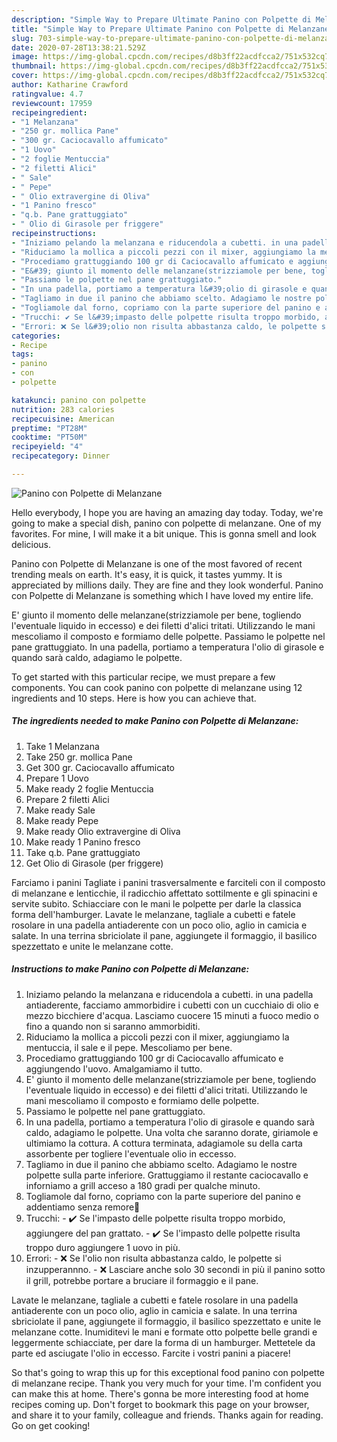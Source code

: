 ```yaml
---
description: "Simple Way to Prepare Ultimate Panino con Polpette di Melanzane"
title: "Simple Way to Prepare Ultimate Panino con Polpette di Melanzane"
slug: 703-simple-way-to-prepare-ultimate-panino-con-polpette-di-melanzane
date: 2020-07-28T13:38:21.529Z
image: https://img-global.cpcdn.com/recipes/d8b3ff22acdfcca2/751x532cq70/panino-con-polpette-di-melanzane-recipe-main-photo.jpg
thumbnail: https://img-global.cpcdn.com/recipes/d8b3ff22acdfcca2/751x532cq70/panino-con-polpette-di-melanzane-recipe-main-photo.jpg
cover: https://img-global.cpcdn.com/recipes/d8b3ff22acdfcca2/751x532cq70/panino-con-polpette-di-melanzane-recipe-main-photo.jpg
author: Katharine Crawford
ratingvalue: 4.7
reviewcount: 17959
recipeingredient:
- "1 Melanzana"
- "250 gr. mollica Pane"
- "300 gr. Caciocavallo affumicato"
- "1 Uovo"
- "2 foglie Mentuccia"
- "2 filetti Alici"
- " Sale"
- " Pepe"
- " Olio extravergine di Oliva"
- "1 Panino fresco"
- "q.b. Pane grattuggiato"
- " Olio di Girasole per friggere"
recipeinstructions:
- "Iniziamo pelando la melanzana e riducendola a cubetti. in una padella antiaderente, facciamo ammorbidire i cubetti con un cucchiaio di olio e mezzo bicchiere d&#39;acqua. Lasciamo cuocere 15 minuti a fuoco medio o fino a quando non si saranno ammorbiditi."
- "Riduciamo la mollica a piccoli pezzi con il mixer, aggiungiamo la mentuccia, il sale e il pepe. Mescoliamo per bene."
- "Procediamo grattuggiando 100 gr di Caciocavallo affumicato e aggiungendo l&#39;uovo. Amalgamiamo il tutto."
- "E&#39; giunto il momento delle melanzane(strizziamole per bene, togliendo l&#39;eventuale liquido in eccesso) e dei filetti d&#39;alici tritati. Utilizzando le mani mescoliamo il composto e formiamo delle polpette."
- "Passiamo le polpette nel pane grattuggiato."
- "In una padella, portiamo a temperatura l&#39;olio di girasole e quando sarà caldo, adagiamo le polpette. Una volta che saranno dorate, giriamole e ultimiamo la cottura. A cottura terminata, adagiamole su della carta assorbente per togliere l&#39;eventuale olio in eccesso."
- "Tagliamo in due il panino che abbiamo scelto. Adagiamo le nostre polpette sulla parte inferiore. Grattuggiamo il restante caciocavallo e inforniamo a grill acceso a 180 gradi per qualche minuto."
- "Togliamole dal forno, copriamo con la parte superiore del panino e addentiamo senza remore🤤"
- "Trucchi: ✔️ Se l&#39;impasto delle polpette risulta troppo morbido, aggiungere del pan grattato. ✔️ Se l&#39;impasto delle polpette risulta troppo duro aggiungere 1 uovo in più."
- "Errori: ❌ Se l&#39;olio non risulta abbastanza caldo, le polpette si inzupperannno. ❌ Lasciare anche solo 30 secondi in più il panino sotto il grill, potrebbe portare a bruciare il formaggio e il pane."
categories:
- Recipe
tags:
- panino
- con
- polpette

katakunci: panino con polpette 
nutrition: 283 calories
recipecuisine: American
preptime: "PT28M"
cooktime: "PT50M"
recipeyield: "4"
recipecategory: Dinner

---
```



![Panino con Polpette di Melanzane](https://img-global.cpcdn.com/recipes/d8b3ff22acdfcca2/751x532cq70/panino-con-polpette-di-melanzane-recipe-main-photo.jpg)

Hello everybody, I hope you are having an amazing day today. Today, we're going to make a special dish, panino con polpette di melanzane. One of my favorites. For mine, I will make it a bit unique. This is gonna smell and look delicious.

Panino con Polpette di Melanzane is one of the most favored of recent trending meals on earth. It's easy, it is quick, it tastes yummy. It is appreciated by millions daily. They are fine and they look wonderful. Panino con Polpette di Melanzane is something which I have loved my entire life.

E&#39; giunto il momento delle melanzane(strizziamole per bene, togliendo l&#39;eventuale liquido in eccesso) e dei filetti d&#39;alici tritati. Utilizzando le mani mescoliamo il composto e formiamo delle polpette. Passiamo le polpette nel pane grattuggiato. In una padella, portiamo a temperatura l&#39;olio di girasole e quando sarà caldo, adagiamo le polpette.


To get started with this particular recipe, we must prepare a few components. You can cook panino con polpette di melanzane using 12 ingredients and 10 steps. Here is how you can achieve that.

<!--inarticleads1-->

##### The ingredients needed to make Panino con Polpette di Melanzane:

1. Take 1 Melanzana
1. Take 250 gr. mollica Pane
1. Get 300 gr. Caciocavallo affumicato
1. Prepare 1 Uovo
1. Make ready 2 foglie Mentuccia
1. Prepare 2 filetti Alici
1. Make ready  Sale
1. Make ready  Pepe
1. Make ready  Olio extravergine di Oliva
1. Make ready 1 Panino fresco
1. Take q.b. Pane grattuggiato
1. Get  Olio di Girasole (per friggere)


Farciamo i panini Tagliate i panini trasversalmente e farciteli con il composto di melanzane e lenticchie, il radicchio affettato sottilmente e gli spinacini e servite subito. Schiacciare con le mani le polpette per darle la classica forma dell&#39;hamburger. Lavate le melanzane, tagliale a cubetti e fatele rosolare in una padella antiaderente con un poco olio, aglio in camicia e salate. In una terrina sbriciolate il pane, aggiungete il formaggio, il basilico spezzettato e unite le melanzane cotte. 

<!--inarticleads2-->

##### Instructions to make Panino con Polpette di Melanzane:

1. Iniziamo pelando la melanzana e riducendola a cubetti. in una padella antiaderente, facciamo ammorbidire i cubetti con un cucchiaio di olio e mezzo bicchiere d&#39;acqua. Lasciamo cuocere 15 minuti a fuoco medio o fino a quando non si saranno ammorbiditi.
1. Riduciamo la mollica a piccoli pezzi con il mixer, aggiungiamo la mentuccia, il sale e il pepe. Mescoliamo per bene.
1. Procediamo grattuggiando 100 gr di Caciocavallo affumicato e aggiungendo l&#39;uovo. Amalgamiamo il tutto.
1. E&#39; giunto il momento delle melanzane(strizziamole per bene, togliendo l&#39;eventuale liquido in eccesso) e dei filetti d&#39;alici tritati. Utilizzando le mani mescoliamo il composto e formiamo delle polpette.
1. Passiamo le polpette nel pane grattuggiato.
1. In una padella, portiamo a temperatura l&#39;olio di girasole e quando sarà caldo, adagiamo le polpette. Una volta che saranno dorate, giriamole e ultimiamo la cottura. A cottura terminata, adagiamole su della carta assorbente per togliere l&#39;eventuale olio in eccesso.
1. Tagliamo in due il panino che abbiamo scelto. Adagiamo le nostre polpette sulla parte inferiore. Grattuggiamo il restante caciocavallo e inforniamo a grill acceso a 180 gradi per qualche minuto.
1. Togliamole dal forno, copriamo con la parte superiore del panino e addentiamo senza remore🤤
1. Trucchi: - ✔️ Se l&#39;impasto delle polpette risulta troppo morbido, aggiungere del pan grattato. - ✔️ Se l&#39;impasto delle polpette risulta troppo duro aggiungere 1 uovo in più.
1. Errori: - ❌ Se l&#39;olio non risulta abbastanza caldo, le polpette si inzupperannno. - ❌ Lasciare anche solo 30 secondi in più il panino sotto il grill, potrebbe portare a bruciare il formaggio e il pane.


Lavate le melanzane, tagliale a cubetti e fatele rosolare in una padella antiaderente con un poco olio, aglio in camicia e salate. In una terrina sbriciolate il pane, aggiungete il formaggio, il basilico spezzettato e unite le melanzane cotte. Inumiditevi le mani e formate otto polpette belle grandi e leggermente schiacciate, per dare la forma di un hamburger. Mettetele da parte ed asciugate l&#39;olio in eccesso. Farcite i vostri panini a piacere! 

So that's going to wrap this up for this exceptional food panino con polpette di melanzane recipe. Thank you very much for your time. I'm confident you can make this at home. There's gonna be more interesting food at home recipes coming up. Don't forget to bookmark this page on your browser, and share it to your family, colleague and friends. Thanks again for reading. Go on get cooking!
